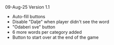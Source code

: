 09-Aug-25
Version 1.1
- Auto-fill buttons
- Disable "Dalje" when player didn't see the word
- "Odaberi sve" button
- 6 more words per category added
- Button to start over at the end of the game
